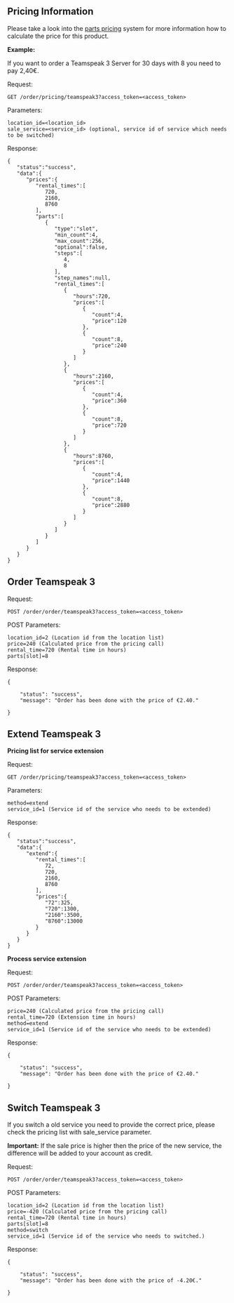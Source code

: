 ## Pricing Information

Please take a look into the [parts pricing](/resources/order/information/#pricing-structure-parts) system for more information how to calculate the price for this product.

**Example:**

If you want to order a Teamspeak 3 Server for 30 days with 8 you need to pay 2,40€.

Request:
```
GET /order/pricing/teamspeak3?access_token=<access_token>
```

Parameters:
```
location_id=<location_id>
sale_service=<service_id> (optional, service id of service which needs to be switched)
```

Response:
```
{  
   "status":"success",
   "data":{  
      "prices":{  
         "rental_times":[  
            720,
            2160,
            8760
         ],
         "parts":[  
            {  
               "type":"slot",
               "min_count":4,
               "max_count":256,
               "optional":false,
               "steps":[  
                  4,
                  8
               ],
               "step_names":null,
               "rental_times":[  
                  {  
                     "hours":720,
                     "prices":[  
                        {  
                           "count":4,
                           "price":120
                        },
                        {  
                           "count":8,
                           "price":240
                        }
                     ]
                  },
                  {  
                     "hours":2160,
                     "prices":[  
                        {  
                           "count":4,
                           "price":360
                        },
                        {  
                           "count":8,
                           "price":720
                        }
                     ]
                  },
                  {  
                     "hours":8760,
                     "prices":[  
                        {  
                           "count":4,
                           "price":1440
                        },
                        {  
                           "count":8,
                           "price":2880
                        }
                     ]
                  }
               ]
            }
         ]
      }
   }
}
```

## Order Teamspeak 3

Request:
```
POST /order/order/teamspeak3?access_token=<access_token>
```

POST Parameters:
```
location_id=2 (Location id from the location list)
price=240 (Calculated price from the pricing call) 
rental_time=720 (Rental time in hours)
parts[slot]=8
```

Response:
```
{

    "status": "success",
    "message": "Order has been done with the price of €2.40."

}
```

## Extend Teamspeak 3

**Pricing list for service extension**

Request:
```
GET /order/pricing/teamspeak3?access_token=<access_token>
```

Parameters:
```
method=extend
service_id=1 (Service id of the service who needs to be extended)
```

Response:
```
{  
   "status":"success",
   "data":{  
      "extend":{  
         "rental_times":[  
            72,
            720,
            2160,
            8760
         ],
         "prices":{  
            "72":325,
            "720":1300,
            "2160":3500,
            "8760":13000
         }
      }
   }
}
```

**Process service extension**

Request:
```
POST /order/order/teamspeak3?access_token=<access_token>
```

POST Parameters:
```
price=240 (Calculated price from the pricing call) 
rental_time=720 (Extension time in hours)
method=extend
service_id=1 (Service id of the service who needs to be extended)
```

Response:
```
{

    "status": "success",
    "message": "Order has been done with the price of €2.40."

}
```


## Switch Teamspeak 3

If you switch a old service you need to provide the correct price, please check the pricing list with sale_service parameter.

**Important:** If the sale price is higher then the price of the new service, the difference will be added to your account as credit.

Request:
```
POST /order/order/teamspeak3?access_token=<access_token>
```

POST Parameters:
```
location_id=2 (Location id from the location list)
price=-420 (Calculated price from the pricing call) 
rental_time=720 (Rental time in hours)
parts[slot]=8
method=switch
service_id=1 (Service id of the service who needs to switched.)
```

Response:
```
{

    "status": "success",
    "message": "Order has been done with the price of -4.20€."

}
```
